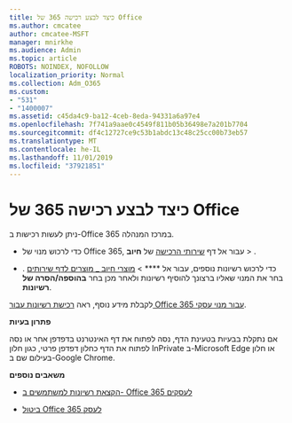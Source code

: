 ```yaml
---
title: כיצד לבצע רכישה 365 של Office
ms.author: cmcatee
author: cmcatee-MSFT
manager: mnirkhe
ms.audience: Admin
ms.topic: article
ROBOTS: NOINDEX, NOFOLLOW
localization_priority: Normal
ms.collection: Adm_O365
ms.custom:
- "531"
- "1400007"
ms.assetid: c45da4c9-ba12-4ceb-8eda-94331a6a97e4
ms.openlocfilehash: 7f741a9aae0c4549f811b05b36498e7a201b7704
ms.sourcegitcommit: df4c12727ce9c53b1abdc13c48c25cc00b73eb57
ms.translationtype: MT
ms.contentlocale: he-IL
ms.lasthandoff: 11/01/2019
ms.locfileid: "37921851"
---
```

# <a name="how-to-make-an-office-365-purchase"></a>כיצד לבצע רכישה 365 של Office

ניתן לעשות רכישות ב-Office 365 במרכז המנהלה.
  
- כדי לרכוש מנוי של Office 365, עבור אל דף [שירותי הרכישה](https://go.microsoft.com/fwlink/p/?linkid=868433) של **חיוב** \> .

- כדי לרכוש רשיונות נוספים, עבור אל **** \> [מוצרי חיוב _ מוצרים לדף שירותים](https://go.microsoft.com/fwlink/p/?linkid=842054) . בחר את המנוי שאליו ברצונך להוסיף רשיונות ולאחר מכן בחר **בהוספה/הסרה של רשיונות**.
  
לקבלת מידע נוסף, ראה [רכישת רשיונות עבור Office 365 עבור מנוי עסקי](https://docs.microsoft.com/office365/admin/subscriptions-and-billing/buy-licenses).

**פתרון בעיות**

אם נתקלת בבעיות בטעינת הדף, נסה לפתוח את דף האינטרנט בדפדפן אחר או נסה לפתוח את הדף כחלון דפדפן פרטי, כגון חלון InPrivate ב-Microsoft Edge או חלון בעילום שם ב-Google Chrome. 

**משאבים נוספים**
  
- [הקצאת רשיונות למשתמשים ב- Office 365 לעסקים](https://docs.microsoft.com/office365/admin/subscriptions-and-billing/assign-licenses-to-users)

- [ביטול Office 365 לעסק](https://docs.microsoft.com/office365/admin/subscriptions-and-billing/cancel-your-subscription)